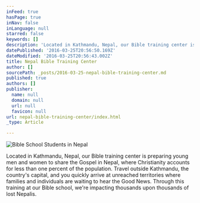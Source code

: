 ```yaml
---
inFeed: true
hasPage: true
inNav: false
inLanguage: null
starred: false
keywords: []
description: 'Located in Kathmandu, Nepal, our Bible training center is preparing young men and women to share the Gospel in Nepal, where Christianity accounts for less than one percent of the population. Travel outside Kathmandu, the country’s capital, and you quickly arrive at unreached territories where families and individuals are waiting to hear the Good News. Through this training at our Bible school, we’re impacting thousands upon thousands of lost Nepalis.'
datePublished: '2016-03-25T20:56:50.169Z'
dateModified: '2016-03-25T20:56:43.002Z'
title: Nepal Bible Training Center
author: []
sourcePath: _posts/2016-03-25-nepal-bible-training-center.md
published: true
authors: []
publisher:
  name: null
  domain: null
  url: null
  favicon: null
url: nepal-bible-training-center/index.html
_type: Article

---
```

![Bible School Students in Nepal](https://the-grid-user-content.s3-us-west-2.amazonaws.com/8d0042a4-ad28-4b6c-b8ff-64d87c98bf07.jpg)

  
  
  
Located in Kathmandu, Nepal, our Bible training center is preparing young men and women to share the Gospel in Nepal, where Christianity accounts for less than one percent of the population. Travel outside Kathmandu, the country's capital, and you quickly arrive at unreached territories where families and individuals are waiting to hear the Good News. Through this training at our Bible school, we're impacting thousands upon thousands of lost Nepalis.